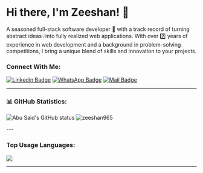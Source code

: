 # Hi there, I'm Zeeshan! 👋

A seasoned full-stack software developer 🚀 with a track record of turning abstract ideas💡into fully realized web applications. With over 7️⃣ years of experience in web development and a background in problem-solving competitions, I bring a unique blend of skills and innovation to your projects.

### Connect With Me:

[![Linkedin Badge](https://img.shields.io/badge/LinkedIn-0077B5?style=for-the-badge&logo=linkedin&logoColor=white)](https://www.linkedin.com/in/zeeshan965/) 
[![WhatsApp Badge](https://img.shields.io/badge/WhatsApp-25D366?style=for-the-badge&logo=whatsapp&logoColor=white)](https://wa.me/+923324176119)
[![Mail Badge](https://img.shields.io/badge/Gmail-D14836?style=for-the-badge&logo=gmail&logoColor=white)](mailto:zeeshanbutt223@gmail.com)

---

### 📊 GitHub Statistics:

<p>
  <img align="center" src="https://github-readme-stats.vercel.app/api?username=zeeshan965&show_icons=true&include_all_commits=true&theme=algolia&hide_border=true" alt="Abu Said's GitHub status" />
  <img align="center" src="https://github-readme-streak-stats.herokuapp.com/?user=zeeshan965&theme=algolia" alt="zeeshan965" />
</p>
---

### Top Usage Languages:

<img align="center" src="https://github-readme-stats.vercel.app/api/top-langs/?username=zeeshan965&layout=compact&theme=algolia&hide_border=true&&langs_count=10" />

---
